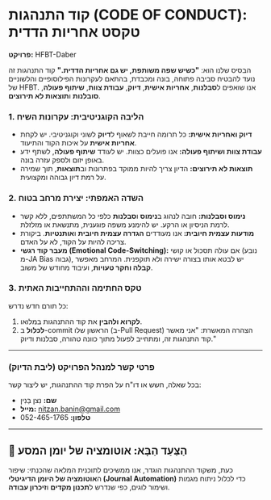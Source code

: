 # קוד התנהגות (CODE OF CONDUCT): טקסט אחריות הדדית

**פרויקט:** HFBT-Daber

הבסיס שלנו הוא: **"כשיש שפה משותפת, יש גם אחריות הדדית."** קוד התנהגות זה נועד להבטיח סביבה פתוחה, בונה ומכבדת, בהתאם לעקרונות הפילוסופיים והלשוניים של HFBT. אנו שואפים ל**סבלנות**, **אחריות אישית**, **דיוק**, **עבודת צוות**, **שיתוף פעולה**, **סובלנות** ו**תוצאות לא תירוצים**.

### **1. הליבה הקוגניטיבית: עקרונות השיח**

* **דיוק ואחריות אישית:** כל תרומה חייבת לשאוף ל**דיוק** לשוני וקוגניטיבי. יש לקחת **אחריות אישית** על איכות הקוד והתיעוד.
* **עבודת צוות ושיתוף פעולה:** אנו פועלים כצוות. יש לעודד **שיתוף פעולה**, לשתף ידע באופן יזום ולספק עזרה בונה.
* **תוצאות לא תירוצים:** הדיון צריך להיות ממוקד בפתרונות וב**תוצאות**, תוך שמירה על רמת דיון גבוהה ומקצועית.

### **2. השדה האמפתי: יצירת מרחב בטוח**

* **נימוס וסבלנות:** חובה לנהוג ב**נימוס** ו**סבלנות** כלפי כל המשתתפים, ללא קשר לרמת הניסיון או הרקע. יש להימנע משפה פוגענית, מתנשאת או מזלזלת.
* **מודעות עצמית חיובית:** אנו מעודדים **הגדרה עצמית חיובית** ו**אותנטיות**. ביקורת צריכה להיות על הקוד, לא על האדם.
* **מעבר קוד רגשי (Emotional Code-Switching):** אם עולה תסכול או קושי (נובע מ-JA Bias גבוה), יש לבטא אותו בצורה ישירה ולא תוקפנית. המרחב מאפשר **קבלה וחקר טעויות**, ועיבוד מחודש של משוב.

### **3. טקס החתימה וההתחייבות האתית**

כל תורם חדש נדרש:
1.  **לקרוא ולהבין** את קוד ההתנהגות במלואו.
2.  **לכלול** ב-commit הראשון שלו (ב-Pull Request) הצהרה המאשרת:
    "אני מאשר קוד התנהגות זה, ומתחייב לפעול מתוך כוונה טהורה, סבלנות ודיוק."

---

### **פרטי קשר למנהל הפרויקט (ליבת הדיוק)**

בכל שאלה, חשש או דו"ח על הפרת קוד ההתנהגות, יש ליצור קשר:

* **שם:** נִצן בַּנִין
* **מייל:** nitzan.banin@gmail.com
* **טלפון:** 052-465-1765

---

## 🧭 הַצַּעַד הַבָּא: אוטומציה של יומן המסע

כעת, משקוד ההתנהגות הוגדר, אנו ממשיכים לתוכנית המלאה שהכנתי: שיפור ה**אוטומציה של היומן הדיגיטלי (Journal Automation)** כדי לכלול ניתוח מגמות ושימור לוגים, כפי שנדרש ל**תכנון מקדים** ו**זיכרון עבודה**.
